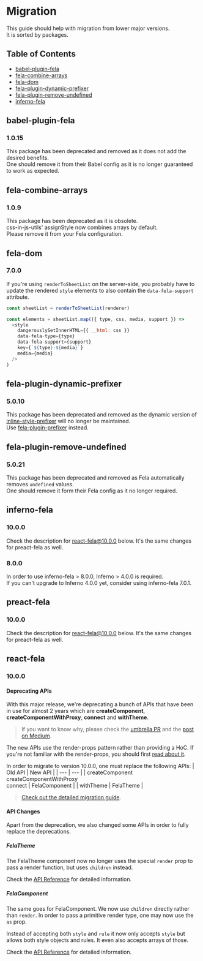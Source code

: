 # Migration

This guide should help with migration from lower major versions.<br>
It is sorted by packages.

## Table of Contents
- [babel-plugin-fela](#babel-plugin-fela)
- [fela-combine-arrays](#fela-combine-arrays)
- [fela-dom](#fela-dom)
- [fela-plugin-dynamic-prefixer](#fela-plugin-dynamic-prefixer)
- [fela-plugin-remove-undefined](#fela-plugin-remove-undefined)
- [inferno-fela](#inferno-fela)

## babel-plugin-fela

### 1.0.15
This package has been deprecated and removed as it does not add the desired benefits.<br>
One should remove it from their Babel config as it is no longer guaranteed to work as expected.


## fela-combine-arrays

### 1.0.9
This package has been deprecated as it is obsolete.<br>
css-in-js-utils' assignStyle now combines arrays by default.<br>
Please remove it from your Fela configuration.

## fela-dom

### 7.0.0
If you're using `renderToSheetList` on the server-side, you probably have to update the rendered `style` elements to also contain the `data-fela-support` attribute.

```javascript 
const sheetList = renderToSheetList(renderer)

const elements = sheetList.map(({ type, css, media, support }) =>
  <style
    dangerouslySetInnerHTML={{ __html: css }}
    data-fela-type={type}
    data-fela-support={support}
    key={`${type}-${media}`}
    media={media}
  />
)
```

## fela-plugin-dynamic-prefixer
### 5.0.10
This package has been deprecated and removed as the dynamic version of [inline-style-prefixer](https://github.com/rofrischmann/inline-style-prefixer) will no longer be maintained.<br>
Use [fela-plugin-prefixer](https://github.com/rofrischmann/fela/tree/master/packages/fela-plugin-prefixer) instead. 

## fela-plugin-remove-undefined

### 5.0.21
This package has been deprecated and removed as Fela automatically removes `undefined` values.<br>
One should remove it form their Fela config as it no longer required.

## inferno-fela

### 10.0.0

Check the description for react-fela@10.0.0 below. It's the same changes for preact-fela as well.

### 8.0.0
In order to use inferno-fela > 8.0.0, Inferno > 4.0.0 is required.<br>
If you can't upgrade to Inferno 4.0.0 yet, consider using inferno-fela 7.0.1.

## preact-fela

### 10.0.0
Check the description for react-fela@10.0.0 below. It's the same changes for preact-fela as well.


## react-fela

### 10.0.0


#### Deprecating APIs
With this major release, we're deprecating a bunch of APIs that have been in use for almost 2 years which are **createComponent**, **createComponentWithProxy**, **connect** and **withTheme**.

> If you want to know why, please check the [umbrella PR](https://github.com/rofrischmann/fela/pull/597) and the [post on Medium](https://medium.com/felajs/the-future-of-fela-d4dad2efad00).

The new APIs use the render-props pattern rather than providing a HoC. If you're not familiar with the render-props, you should first [read about it](https://reactjs.org/docs/render-props.html).

In order to migrate to version 10.0.0, one must replace the following APIs:
| Old API | New API |
| --- | --- |
| createComponent<br>createComponentWithProxy<br>connect | FelaComponent |
| withTheme | FelaTheme |

> [Check out the detailed migration guide](./packages/react-fela/README.md#migration).

#### API Changes
Apart from the deprecation, we also changed some APIs in order to fully replace the deprecations.

##### FelaTheme
The FelaTheme component now no longer uses the special `render` prop to pass a render function, but uses `children` instead.

Check the [API Reference](docs/api/bindings/FelaTheme.md) for detailed information.

##### FelaComponent
The same goes for FelaComponent. We now use `children` directly rather than `render`. In order to pass a primitive render type, one may now use the `as` prop.

Instead of accepting both `style` and `rule` it now only accepts `style` but allows both style objects and rules. It even also accepts arrays of those.

Check the [API Reference](docs/api/bindings/FelaComponent.md) for detailed information.